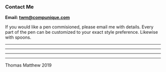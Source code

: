 ### Contact Me

**Email: twm@compunique.com**

If you would like a pen commisioned, please email me with details. Every part of the pen can be customized to your exact style preference. Likewise with spoons.  


___________  

___________  

___________  

___________  

Thomas Matthew 2019